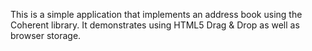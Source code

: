 This is a simple application that implements an address book using the Coherent library. It demonstrates using HTML5 Drag & Drop as well as browser storage.